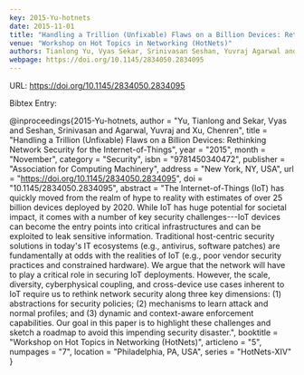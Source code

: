 ```yaml
---
key: 2015-Yu-hotnets
date: 2015-11-01
title: "Handling a Trillion (Unfixable) Flaws on a Billion Devices: Rethinking Network Security for the Internet-of-Things"
venue: "Workshop on Hot Topics in Networking (HotNets)"
authors: Tianlong Yu, Vyas Sekar, Srinivasan Seshan, Yuvraj Agarwal and Chenren Xu
webpage: https://doi.org/10.1145/2834050.2834095
---
```


URL: https://doi.org/10.1145/2834050.2834095

Bibtex Entry:

@inproceedings{2015-Yu-hotnets,
    author = "Yu, Tianlong and Sekar, Vyas and Seshan, Srinivasan and Agarwal, Yuvraj and Xu, Chenren",
    title = "Handling a Trillion (Unfixable) Flaws on a Billion Devices: Rethinking Network Security for the Internet-of-Things",
    year = "2015",
    month = "November",
    category = "Security",
    isbn = "9781450340472",
    publisher = "Association for Computing Machinery",
    address = "New York, NY, USA",
    url = "https://doi.org/10.1145/2834050.2834095",
    doi = "10.1145/2834050.2834095",
    abstract = "The Internet-of-Things (IoT) has quickly moved from the realm of hype to reality with estimates of over 25 billion devices deployed by 2020. While IoT has huge potential for societal impact, it comes with a number of key security challenges---IoT devices can become the entry points into critical infrastructures and can be exploited to leak sensitive information. Traditional host-centric security solutions in today's IT ecosystems (e.g., antivirus, software patches) are fundamentally at odds with the realities of IoT (e.g., poor vendor security practices and constrained hardware). We argue that the network will have to play a critical role in securing IoT deployments. However, the scale, diversity, cyberphysical coupling, and cross-device use cases inherent to IoT require us to rethink network security along three key dimensions: (1) abstractions for security policies; (2) mechanisms to learn attack and normal profiles; and (3) dynamic and context-aware enforcement capabilities. Our goal in this paper is to highlight these challenges and sketch a roadmap to avoid this impending security disaster.",
    booktitle = "Workshop on Hot Topics in Networking (HotNets)",
    articleno = "5",
    numpages = "7",
    location = "Philadelphia, PA, USA",
    series = "HotNets-XIV"
}

